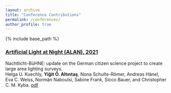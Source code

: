 ```yaml
---
layout: archive
title: "Conference Contributions"
permalink: /conferences/
author_profile: true
---
```



{% include base_path %}

### [Artificial Light at Night (ALAN), 2021](http://www.artificiallightatnight.org) 
Nachtlicht-BüHNE: update on the German citizen science project to create large area lighting surveys.<br/>
Helga U. Kuechly, **Yiğit Ö. Altıntaş**, Nona Schulte-Römer, Andreas Hänel, Eva C. Weiss, Normän Naboulsi, Sabine Frank, Sicco Bauer, and Christopher C. M. Kyba. [pdf](files/alan2021_abstract.pdf)